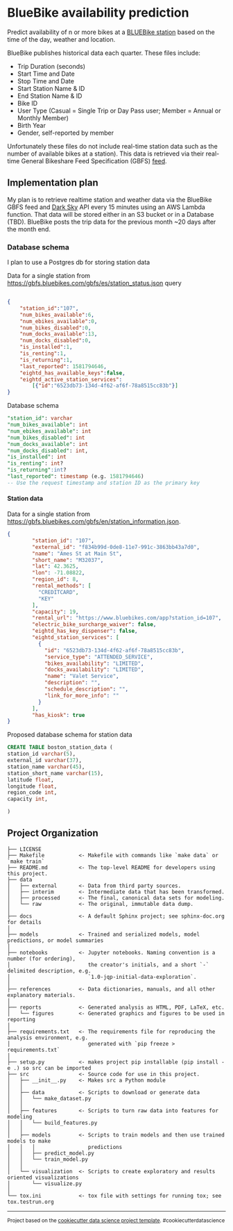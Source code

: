 BlueBike availability prediction
==============================

Predict availability of n or more bikes at a [BLUEBike station](https://www.bluebikes.com/) based on the time of the day, weather and location.

BlueBike publishes historical data each quarter. These files include:
*   Trip Duration (seconds)
*   Start Time and Date
*   Stop Time and Date
*   Start Station Name & ID
*   End Station Name & ID
*   Bike ID
*   User Type (Casual = Single Trip or Day Pass user; Member = Annual or Monthly Member)
*   Birth Year
*   Gender, self-reported by member

Unfortunately these files do not include real-time station data such as the number of available bikes at a station). This data is retrieved via their real-time General Bikeshare Feed Specification (GBFS) [feed](https://gbfs.bluebikes.com/gbfs/gbfs.json).

## Implementation plan
My plan is to retrieve realtime station and weather data via the BlueBike GBFS feed and [Dark Sky]() API every 15 minutes using an AWS Lambda function. That data will be stored either in an S3 bucket or in a Database (TBD).
BlueBike posts the trip data for the previous month ~20 days after the month end.

### Database schema

I plan to use a Postgres db for storing station data

Data for a single station from https://gbfs.bluebikes.com/gbfs/es/station_status.json query
```json

{
    "station_id":"107", 
    "num_bikes_available":6,
    "num_ebikes_available":0,
    "num_bikes_disabled":0,
    "num_docks_available":13,
    "num_docks_disabled":0,
    "is_installed":1,
    "is_renting":1,
    "is_returning":1,
    "last_reported": 1581794646,
    "eightd_has_available_keys":false,
    "eightd_active_station_services":
        [{"id":"6523db73-134d-4f62-af6f-78a8515cc83b"}]
}


```
Database schema

```sql
"station_id": varchar
"num_bikes_available": int
"num_ebikes_available": int
"num_bikes_disabled": int
"num_docks_available": int
"num_docks_disabled": int,
"is_installed": int
"is_renting": int? 
"is_returning":int?
"last_reported": timestamp (e.g. 1581794646)
-- Use the request timestamp and station ID as the primary key

```

#### Station data
Data for a single station from https://gbfs.bluebikes.com/gbfs/en/station_information.json.

```json
{
        "station_id": "107",
        "external_id": "f834b99d-0de8-11e7-991c-3863bb43a7d0",
        "name": "Ames St at Main St",
        "short_name": "M32037",
        "lat": 42.3625,
        "lon": -71.08822,
        "region_id": 8,
        "rental_methods": [
          "CREDITCARD",
          "KEY"
        ],
        "capacity": 19,
        "rental_url": "https://www.bluebikes.com/app?station_id=107",
        "electric_bike_surcharge_waiver": false,
        "eightd_has_key_dispenser": false,
        "eightd_station_services": [
          {
            "id": "6523db73-134d-4f62-af6f-78a8515cc83b",
            "service_type": "ATTENDED_SERVICE",
            "bikes_availability": "LIMITED",
            "docks_availability": "LIMITED",
            "name": "Valet Service",
            "description": "",
            "schedule_description": "",
            "link_for_more_info": ""
          }
        ],
        "has_kiosk": true
}
```
Proposed database schema for station data

```sql
CREATE TABLE boston_station_data (
station_id varchar(5),
external_id varchar(37),
station_name varchar(45),
station_short_name varchar(15),
latitude float,
longitude float,
region_code int,
capacity int,

)
```

Project Organization
------------

    ├── LICENSE
    ├── Makefile           <- Makefile with commands like `make data` or `make train`
    ├── README.md          <- The top-level README for developers using this project.
    ├── data
    │   ├── external       <- Data from third party sources.
    │   ├── interim        <- Intermediate data that has been transformed.
    │   ├── processed      <- The final, canonical data sets for modeling.
    │   └── raw            <- The original, immutable data dump.
    │
    ├── docs               <- A default Sphinx project; see sphinx-doc.org for details
    │
    ├── models             <- Trained and serialized models, model predictions, or model summaries
    │
    ├── notebooks          <- Jupyter notebooks. Naming convention is a number (for ordering),
    │                         the creator's initials, and a short `-` delimited description, e.g.
    │                         `1.0-jqp-initial-data-exploration`.
    │
    ├── references         <- Data dictionaries, manuals, and all other explanatory materials.
    │
    ├── reports            <- Generated analysis as HTML, PDF, LaTeX, etc.
    │   └── figures        <- Generated graphics and figures to be used in reporting
    │
    ├── requirements.txt   <- The requirements file for reproducing the analysis environment, e.g.
    │                         generated with `pip freeze > requirements.txt`
    │
    ├── setup.py           <- makes project pip installable (pip install -e .) so src can be imported
    ├── src                <- Source code for use in this project.
    │   ├── __init__.py    <- Makes src a Python module
    │   │
    │   ├── data           <- Scripts to download or generate data
    │   │   └── make_dataset.py
    │   │
    │   ├── features       <- Scripts to turn raw data into features for modeling
    │   │   └── build_features.py
    │   │
    │   ├── models         <- Scripts to train models and then use trained models to make
    │   │   │                 predictions
    │   │   ├── predict_model.py
    │   │   └── train_model.py
    │   │
    │   └── visualization  <- Scripts to create exploratory and results oriented visualizations
    │       └── visualize.py
    │
    └── tox.ini            <- tox file with settings for running tox; see tox.testrun.org


--------

<p><small>Project based on the <a target="_blank" href="https://drivendata.github.io/cookiecutter-data-science/">cookiecutter data science project template</a>. #cookiecutterdatascience</small></p>
